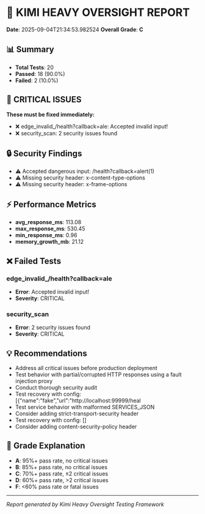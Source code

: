 # 🔬 KIMI HEAVY OVERSIGHT REPORT

**Date**: 2025-09-04T21:34:53.982524
**Overall Grade**: **C**

## 📊 Summary

- **Total Tests**: 20
- **Passed**: 18 (90.0%)
- **Failed**: 2 (10.0%)

## 🚨 CRITICAL ISSUES

**These must be fixed immediately:**

- ❌ edge_invalid_/health?callback=ale: Accepted invalid input!
- ❌ security_scan: 2 security issues found

## 🔒 Security Findings

- ⚠️  Accepted dangerous input: /health?callback=alert(1)
- ⚠️  Missing security header: x-content-type-options
- ⚠️  Missing security header: x-frame-options

## ⚡ Performance Metrics

- **avg_response_ms**: 113.08
- **max_response_ms**: 530.45
- **min_response_ms**: 0.96
- **memory_growth_mb**: 21.12

## ❌ Failed Tests

### edge_invalid_/health?callback=ale
- **Error**: Accepted invalid input!
- **Severity**: CRITICAL

### security_scan
- **Error**: 2 security issues found
- **Severity**: CRITICAL

## 💡 Recommendations

- Address all critical issues before production deployment
- Test behavior with partial/corrupted HTTP responses using a fault injection proxy
- Conduct thorough security audit
- Test recovery with config: [{"name":"fake","url":"http://localhost:99999/heal
- Test service behavior with malformed SERVICES_JSON
- Consider adding strict-transport-security header
- Test recovery with config: []
- Consider adding content-security-policy header

## 🎯 Grade Explanation

- **A**: 95%+ pass rate, no critical issues
- **B**: 85%+ pass rate, no critical issues
- **C**: 70%+ pass rate, ≤2 critical issues
- **D**: 60%+ pass rate, >2 critical issues
- **F**: <60% pass rate or fatal issues

---

*Report generated by Kimi Heavy Oversight Testing Framework*